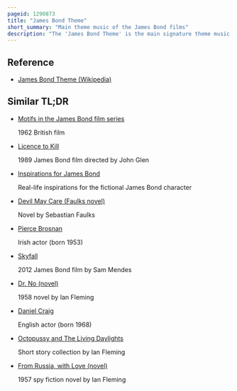 ```yaml
---
pageid: 1290873
title: "James Bond Theme"
short_summary: "Main theme music of the James Bond films"
description: "The 'James Bond Theme' is the main signature theme music of the James Bond films and has featured in every Bond film since Dr. No in 1962. Composed in E Minor by Monty norman the Piece has been used in every Eon Bond Movie as an accompanying Fanfare to the Gun Barrel Sequence besides Casino Royale."
---
```


## Reference

- [James Bond Theme (Wikipedia)](https://en.wikipedia.org/?curid=1290873)

## Similar TL;DR

- [Motifs in the James Bond film series](/tldr/en/motifs-in-the-james-bond-film-series)

  1962 British film

- [Licence to Kill](/tldr/en/licence-to-kill)

  1989 James Bond film directed by John Glen

- [Inspirations for James Bond](/tldr/en/inspirations-for-james-bond)

  Real-life inspirations for the fictional James Bond character

- [Devil May Care (Faulks novel)](/tldr/en/devil-may-care-faulks-novel)

  Novel by Sebastian Faulks

- [Pierce Brosnan](/tldr/en/pierce-brosnan)

  Irish actor (born 1953)

- [Skyfall](/tldr/en/skyfall)

  2012 James Bond film by Sam Mendes

- [Dr. No (novel)](/tldr/en/dr-no-novel)

  1958 novel by Ian Fleming

- [Daniel Craig](/tldr/en/daniel-craig)

  English actor (born 1968)

- [Octopussy and The Living Daylights](/tldr/en/octopussy-and-the-living-daylights)

  Short story collection by Ian Fleming

- [From Russia, with Love (novel)](/tldr/en/from-russia-with-love-novel)

  1957 spy fiction novel by Ian Fleming
